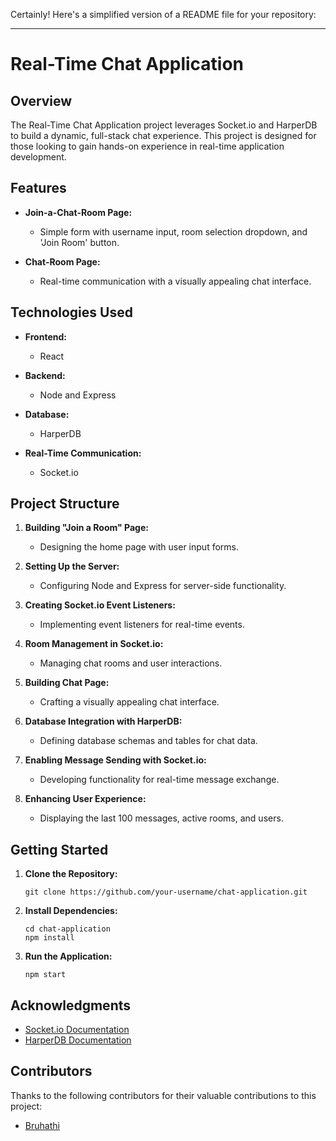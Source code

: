 Certainly! Here's a simplified version of a README file for your repository:

---

# Real-Time Chat Application

## Overview

The Real-Time Chat Application project leverages Socket.io and HarperDB to build a dynamic, full-stack chat experience. This project is designed for those looking to gain hands-on experience in real-time application development.

## Features

- **Join-a-Chat-Room Page:**
  - Simple form with username input, room selection dropdown, and 'Join Room' button.
  
- **Chat-Room Page:**
  - Real-time communication with a visually appealing chat interface.

## Technologies Used

- **Frontend:**
  - React

- **Backend:**
  - Node and Express

- **Database:**
  - HarperDB

- **Real-Time Communication:**
  - Socket.io

## Project Structure

1. **Building "Join a Room" Page:**
   - Designing the home page with user input forms.

2. **Setting Up the Server:**
   - Configuring Node and Express for server-side functionality.

3. **Creating Socket.io Event Listeners:**
   - Implementing event listeners for real-time events.

4. **Room Management in Socket.io:**
   - Managing chat rooms and user interactions.

5. **Building Chat Page:**
   - Crafting a visually appealing chat interface.

6. **Database Integration with HarperDB:**
   - Defining database schemas and tables for chat data.

7. **Enabling Message Sending with Socket.io:**
   - Developing functionality for real-time message exchange.

8. **Enhancing User Experience:**
    - Displaying the last 100 messages, active rooms, and users.

## Getting Started

1. **Clone the Repository:**
   ```
   git clone https://github.com/your-username/chat-application.git
   ```

2. **Install Dependencies:**
   ```
   cd chat-application
   npm install
   ```

3. **Run the Application:**
   ```
   npm start
   ```

## Acknowledgments

- [Socket.io Documentation](https://socket.io/docs/)
- [HarperDB Documentation](https://docs.harperdb.io/)


## Contributors

Thanks to the following contributors for their valuable contributions to this project:

- [Bruhathi](https://github.com/bruhathisp)

